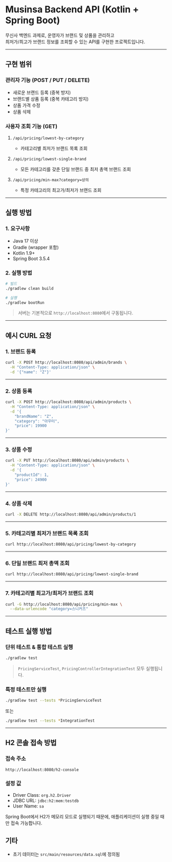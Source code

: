 # Musinsa Backend API (Kotlin + Spring Boot)

무신사 백엔드 과제로, 운영자가 브랜드 및 상품을 관리하고  
최저가/최고가 브랜드 정보를 조회할 수 있는 API를 구현한 프로젝트입니다.

---

## 구현 범위

### 관리자 기능 (POST / PUT / DELETE)

- 새로운 브랜드 등록 (중복 방지)
- 브랜드별 상품 등록 (중복 카테고리 방지)
- 상품 가격 수정
- 상품 삭제

### 사용자 조회 기능 (GET)

1. `/api/pricing/lowest-by-category`
    - 카테고리별 최저가 브랜드 목록 조회

2. `/api/pricing/lowest-single-brand`
    - 모든 카테고리를 갖춘 단일 브랜드 중 최저 총액 브랜드 조회

3. `/api/pricing/min-max?category=상의`
    - 특정 카테고리의 최고가/최저가 브랜드 조회

---

## 실행 방법

### 1. 요구사항

- Java 17 이상
- Gradle (wrapper 포함)
- Kotlin 1.9+
- Spring Boot 3.5.4

### 2. 실행 방법

```bash
# 빌드
./gradlew clean build

# 실행
./gradlew bootRun
```

> 서버는 기본적으로 `http://localhost:8080`에서 구동됩니다.

---

## 예시 CURL 요청

### 1. 브랜드 등록

```bash
curl -X POST http://localhost:8080/api/admin/brands \
  -H "Content-Type: application/json" \
  -d '{"name": "Z"}'
```

---

### 2. 상품 등록

```bash
curl -X POST http://localhost:8080/api/admin/products \
  -H "Content-Type: application/json" \
  -d '{
    "brandName": "Z",
    "category": "아우터",
    "price": 19900
}'
```

---

### 3. 상품 수정

```bash
curl -X PUT http://localhost:8080/api/admin/products \
  -H "Content-Type: application/json" \
  -d '{
    "productId": 1,
    "price": 24900
}'
```

---

### 4. 상품 삭제

```bash
curl -X DELETE http://localhost:8080/api/admin/products/1
```

---

### 5. 카테고리별 최저가 브랜드 목록 조회

```bash
curl http://localhost:8080/api/pricing/lowest-by-category
```

---

### 6. 단일 브랜드 최저 총액 조회

```bash
curl http://localhost:8080/api/pricing/lowest-single-brand
```

---

### 7. 카테고리별 최고가/최저가 브랜드 조회

```bash
curl -G http://localhost:8080/api/pricing/min-max \
  --data-urlencode "category=스니커즈"
```

---

## 테스트 실행 방법

### 단위 테스트 & 통합 테스트 실행

```bash
./gradlew test
```

> `PricingServiceTest`, `PricingControllerIntegrationTest` 모두 실행됩니다.

### 특정 테스트만 실행

```bash
./gradlew test --tests *PricingServiceTest
```

또는

```bash
./gradlew test --tests *IntegrationTest
```

---

## H2 콘솔 접속 방법

### 접속 주소

```
http://localhost:8080/h2-console
```

### 설정 값

- Driver Class: `org.h2.Driver`
- JDBC URL: `jdbc:h2:mem:testdb`
- User Name: `sa`

Spring Boot에서 H2가 메모리 모드로 실행되기 때문에, 애플리케이션이 실행 중일 때만 접속 가능합니다.

## 기타

- 초기 데이터는 `src/main/resources/data.sql`에 정의됨
